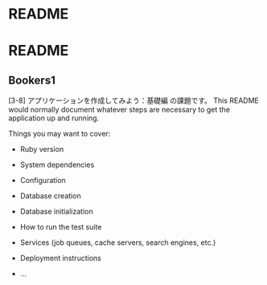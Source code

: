 # README
# README

## Bookers1
[3-8] アプリケーションを作成してみよう：基礎編 の課題です。
This README would normally document whatever steps are necessary to get the
application up and running.

Things you may want to cover:

* Ruby version

* System dependencies

* Configuration

* Database creation

* Database initialization

* How to run the test suite

* Services (job queues, cache servers, search engines, etc.)

* Deployment instructions

* ...
